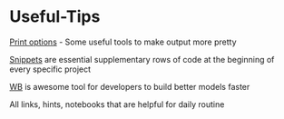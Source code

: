 # Useful-Tips

[Print options](https://github.com/ZolotarevStat/Useful-Tips/tree/main/Print%20options) - Some useful tools to make output more pretty

[Snippets](https://github.com/ZolotarevStat/Useful-Tips/tree/main/Snippets) are essential supplementary rows of code at the beginning of every specific project

[WB](https://github.com/ZolotarevStat/Useful-Tips/tree/main/WB) is awesome tool for developers to build better models faster

All links, hints, notebooks that are helpful for daily routine
